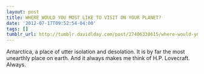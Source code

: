 ```yaml
---
layout: post
title: WHERE WOULD YOU MOST LIKE TO VISIT ON YOUR PLANET?
date: '2012-07-17T09:52:54-04:00'
tags: []
tumblr_url: http://tumblr.davidlday.com/post/27406338615/where-would-you-most-like-to-visit-on-your-planet
---
```

Antarctica, a place of utter isolation and desolation. It is by far the most unearthly place on earth. And it always makes me think of H.P. Lovecraft. Always.
